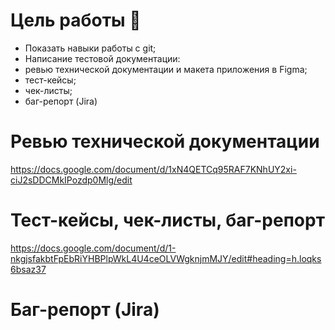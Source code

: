 # Цель работы 🎯
- Показать навыки работы с git;
- Написание тестовой документации:
- ревью технической документации и макета приложения в Figma;
- тест-кейсы;
- чек-листы;
- баг-репорт (Jira)
# Ревью технической документации
https://docs.google.com/document/d/1xN4QETCq95RAF7KNhUY2xi-ciJ2sDDCMkIPozdp0Mlg/edit
# Тест-кейсы, чек-листы, баг-репорт 
https://docs.google.com/document/d/1-nkgjsfakbtFpEbRiYHBPlpWkL4U4ceOLVWgknjmMJY/edit#heading=h.loqks6bsaz37
# Баг-репорт (Jira)
